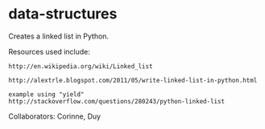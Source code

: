 data-structures
===============

Creates a linked list in Python.

Resources used include:

    http://en.wikipedia.org/wiki/Linked_list

    http://alextrle.blogspot.com/2011/05/write-linked-list-in-python.html
    
    example using "yield"
    http://stackoverflow.com/questions/280243/python-linked-list

Collaborators: Corinne, Duy
